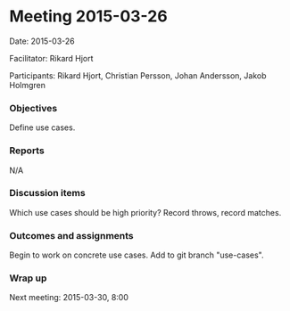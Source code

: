 # Meeting 2015-03-26

Date: 2015-03-26

Facilitator: Rikard Hjort

Participants: Rikard Hjort, Christian Persson, Johan Andersson, Jakob Holmgren

### Objectives
Define use cases.

### Reports
N/A

### Discussion items
Which use cases should be high priority? Record throws, record matches.

### Outcomes and assignments
Begin to work on concrete use cases. Add to git branch "use-cases".

### Wrap up
Next meeting: 2015-03-30, 8:00
